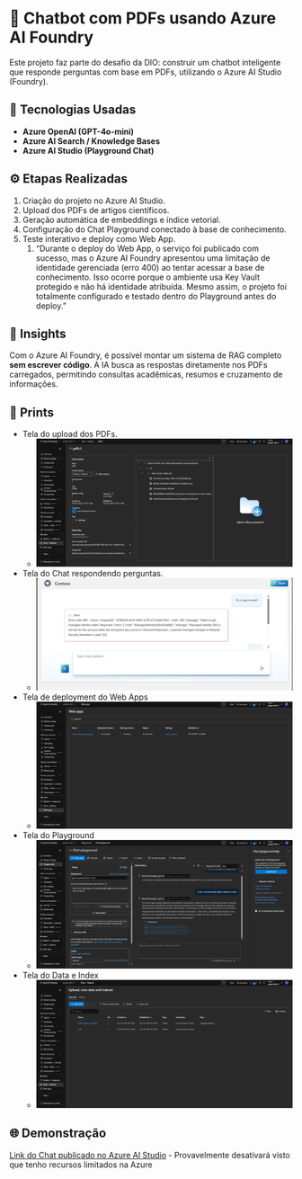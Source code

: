 # 🤖 Chatbot com PDFs usando Azure AI Foundry

Este projeto faz parte do desafio da DIO: construir um chatbot inteligente que responde perguntas com base em PDFs, utilizando o Azure AI Studio (Foundry).

## 🚀 Tecnologias Usadas
- **Azure OpenAI (GPT-4o-mini)**
- **Azure AI Search / Knowledge Bases**
- **Azure AI Studio (Playground Chat)**

## ⚙️ Etapas Realizadas
1. Criação do projeto no Azure AI Studio.
2. Upload dos PDFs de artigos científicos.
3. Geração automática de embeddings e índice vetorial.
4. Configuração do Chat Playground conectado à base de conhecimento.
5. Teste interativo e deploy como Web App.
    1. “Durante o deploy do Web App, o serviço foi publicado com sucesso, mas o Azure AI Foundry apresentou uma limitação de identidade gerenciada (erro 400) ao tentar acessar a base de conhecimento. Isso ocorre porque o ambiente usa Key Vault protegido e não há identidade atribuída. Mesmo assim, o projeto foi totalmente configurado e testado dentro do Playground antes do deploy.”

## 🧠 Insights
Com o Azure AI Foundry, é possível montar um sistema de RAG completo **sem escrever código**. 
A IA busca as respostas diretamente nos PDFs carregados, permitindo consultas acadêmicas, resumos e cruzamento de informações.

## 📸 Prints
- Tela do upload dos PDFs.
    - ![Texto Alternativo](https://github.com/LuiZzz-Menezes/chatbot-pdf-azure-foundry/blob/ae07e237bb45938802ed166ab445e2b7d057481d/images/Upload%20pdfs.png)
- Tela do Chat respondendo perguntas.
    - ![Texto Alternativo](https://github.com/LuiZzz-Menezes/chatbot-pdf-azure-foundry/blob/ae07e237bb45938802ed166ab445e2b7d057481d/images/chatbot.png)
- Tela de deployment do Web Apps
    - ![Texto Alternativo](https://github.com/LuiZzz-Menezes/chatbot-pdf-azure-foundry/blob/ae07e237bb45938802ed166ab445e2b7d057481d/images/web%20app.png)
- Tela do Playground
    - ![Texto Alternativo](https://github.com/LuiZzz-Menezes/chatbot-pdf-azure-foundry/blob/ae07e237bb45938802ed166ab445e2b7d057481d/images/Playground.png)
- Tela do Data e Index
    - ![Texto Alternativo](https://github.com/LuiZzz-Menezes/chatbot-pdf-azure-foundry/blob/main/images/Data%20e%20Index.png)

## 🌐 Demonstração
[Link do Chat publicado no Azure AI Studio](https://chatbot-transformacaodigital-dio.azurewebsites.net/) - Provavelmente desativará visto que tenho recursos limitados na Azure

